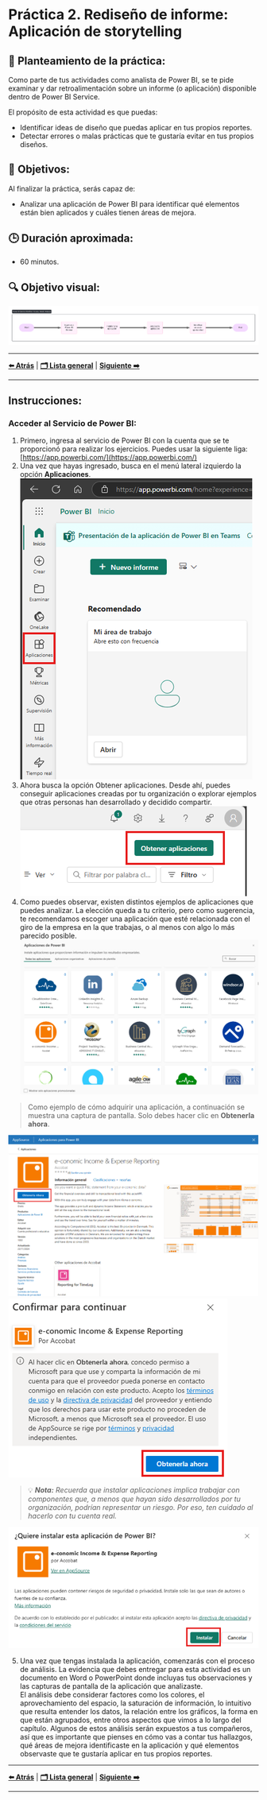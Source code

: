 # Práctica 2. Rediseño de informe: Aplicación de storytelling

## 📝 Planteamiento de la práctica:
Como parte de tus actividades como analista de Power BI, se te pide examinar y dar retroalimentación sobre un informe (o aplicación) disponible dentro de Power BI Service.

El propósito de esta actividad es que puedas:
- Identificar ideas de diseño que puedas aplicar en tus propios reportes.
- Detectar errores o malas prácticas que te gustaría evitar en tus propios diseños.

## 🎯 Objetivos:
Al finalizar la práctica, serás capaz de:
- Analizar una aplicación de Power BI para identificar qué elementos están bien aplicados y cuáles tienen áreas de mejora.

## 🕒 Duración aproximada:
- 60 minutos.

## 🔍 Objetivo visual:

![Actividades a realizar.](./images/Diagrama%20Ejercicio%202.png)

---

**[⬅️ Atrás](https://netec-mx.github.io/PBI_INT_Priv/Laboratorio_1.html)** | **[🗂️ Lista general](https://netec-mx.github.io/PBI_INT_Priv/)** | **[Siguiente ➡️](https://netec-mx.github.io/PBI_INT_Priv/Laboratorio_3.html)**

---

## Instrucciones:

### Acceder al Servicio de Power BI:

1. Primero, ingresa al servicio de Power BI con la cuenta que se te proporcionó para realizar los ejercicios. Puedes usar la siguiente liga: [https://app.powerbi.com/](https://app.powerbi.com/)
2. Una vez que hayas ingresado, busca en el menú lateral izquierdo la opción **Aplicaciones**.
    ![Menú aplicaciones](./images/E2.1.png)
3. Ahora busca la opción Obtener aplicaciones. Desde ahí, puedes conseguir aplicaciones creadas por tu organización o explorar ejemplos que otras personas han desarrollado y decidido compartir.
    ![Obtener aplicaciones](./images/E2.2.png)
4. Como puedes observar, existen distintos ejemplos de aplicaciones que puedes analizar. La elección queda a tu criterio, pero como sugerencia, te recomendamos escoger una aplicación que esté relacionada con el giro de la empresa en la que trabajas, o al menos con algo lo más parecido posible.
  ![Elegir aplicación](./images/E2.3.png)
  
  > Como ejemplo de cómo adquirir una aplicación, a continuación se muestra una captura de pantalla. Solo debes hacer clic en **Obtenerla ahora**.

  ![Instalar aplicación](./images/E2.4.png)
  ![Instalar aplicación](./images/E2.5.png)

  > 💡 ***Nota:** Recuerda que instalar aplicaciones implica trabajar con componentes que, a menos que hayan sido desarrollados por tu organización, podrían representar un riesgo. Por eso, ten cuidado al hacerlo con tu cuenta real.*

  ![Instalar aplicación](./images/E2.6.png)

5. Una vez que tengas instalada la aplicación, comenzarás con el proceso de análisis. La evidencia que debes entregar para esta actividad es un documento en Word o PowerPoint donde incluyas tus observaciones y las capturas de pantalla de la aplicación que analizaste. <br>
El análisis debe considerar factores como los colores, el aprovechamiento del espacio, la saturación de información, lo intuitivo que resulta entender los datos, la relación entre los gráficos, la forma en que están agrupados, entre otros aspectos que vimos a lo largo del capítulo. <bre>
   Algunos de estos análisis serán expuestos a tus compañeros, así que es importante que pienses en cómo vas a contar tus hallazgos, qué áreas de mejora identificaste en la aplicación y qué elementos observaste que te gustaría aplicar en tus propios reportes.

---

**[⬅️ Atrás](https://netec-mx.github.io/PBI_INT_Priv/Laboratorio_1.html)** | **[🗂️ Lista general](https://netec-mx.github.io/PBI_INT_Priv/)** | **[Siguiente ➡️](https://netec-mx.github.io/PBI_INT_Priv/Laboratorio_3.html)**

---
